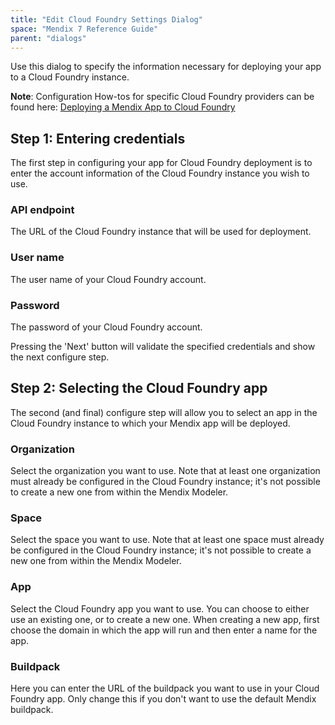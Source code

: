 ```yaml
---
title: "Edit Cloud Foundry Settings Dialog"
space: "Mendix 7 Reference Guide"
parent: "dialogs"
---
```

Use this dialog to specify the information necessary for deploying your app to a Cloud Foundry instance.

**Note**: Configuration How-tos for specific Cloud Foundry providers can be found here: [Deploying a Mendix App to Cloud Foundry](/howto7/deploy-a-mendix-app-to-cloud-foundry)

## Step 1: Entering credentials

The first step in configuring your app for Cloud Foundry deployment is to enter the account information of the Cloud Foundry instance you wish to use.

### API endpoint

The URL of the Cloud Foundry instance that will be used for deployment.

### User name

The user name of your Cloud Foundry account.

### Password

The password of your Cloud Foundry account.

Pressing the 'Next' button will validate the specified credentials and show the next configure step.

## Step 2: Selecting the Cloud Foundry app

The second (and final) configure step will allow you to select an app in the Cloud Foundry instance to which your Mendix app will be deployed.

### Organization

Select the organization you want to use. Note that at least one organization must already be configured in the Cloud Foundry instance; it's not possible to create a new one from within the Mendix Modeler.

### Space

Select the space you want to use. Note that at least one space must already be configured in the Cloud Foundry instance; it's not possible to create a new one from within the Mendix Modeler.

### App

Select the Cloud Foundry app you want to use. You can choose to either use an existing one, or to create a new one. When creating a new app, first choose the domain in which the app will run and then enter a name for the app.

### Buildpack

Here you can enter the URL of the buildpack you want to use in your Cloud Foundry app. Only change this if you don't want to use the default Mendix buildpack.
